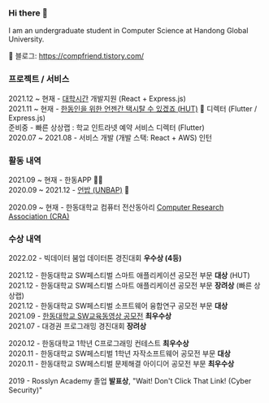 ### Hi there 👋

I am an undergraduate student in Computer Science at Handong Global University.

🔗 블로그: https://compfriend.tistory.com/

### 프로젝트 / 서비스

2021.12 ~ 현재 - [대학시간](https://github.com/handong-life/college-timetable) 개발지원 (React + Express.js)\
2021.11 ~ 현재 - [한동인을 위한 언젠간 택시탈 수 있겠죠 (HUT)](https://hut.handong.us) 🚕 디렉터 (Flutter / Express.js)\
준비중 - 빠른 상상랩 : 학교 인트라넷 예약 서비스 디렉터 (Flutter)\
2020.07 ~ 2021.08 - 서비스 개발 (개발 스택: React + AWS) 인턴

### 활동 내역

2021.09 ~ 현재 - 한동APP 👨‍💻  
2020.09 ~ 2021.12 - [언밥 (UNBAP)](https://unbap.github.io/) 🍚

2020.09 ~ 현재 - 한동대학교 컴퓨터 전산동아리 [Computer Research Association (CRA)](https://cra16.github.io/)

### 수상 내역

2022.02 - 빅데이터 붐업 데이터톤 경진대회 **우수상 (4등)**

2021.12 - 한동대학교 SW페스티벌 스마트 애플리케이션 공모전 부문 **대상** (HUT)\
2021.12 - 한동대학교 SW페스티벌 스마트 애플리케이션 공모전 부문 **장려상** (빠른 상상랩)\
2021.12 - 한동대학교 SW페스티벌 소프트웨어 융합연구 공모전 부문 **대상**\
2021.09 - [한동대학교 SW교육동영상 공모전](https://www.youtube.com/playlist?list=PLVIityKQhEeRZM1908FayAbHJWcg8BEG6) **최우수상**\
2021.07 - 대경권 프로그래밍 경진대회 **장려상**

2020.12 - 한동대학교 1학년 C프로그래밍 컨테스트 **최우수상**\
2020.11 - 한동대학교 SW페스티벌 1학년 자작소프트웨어 공모전 부문 **대상**\
2020.11 - 한동대학교 SW페스티벌 문제해결 아이디어 공모전 부문 **최우수상**

2019 - Rosslyn Academy 졸업 **발표상**, "Wait! Don't Click That Link! (Cyber Security)"
